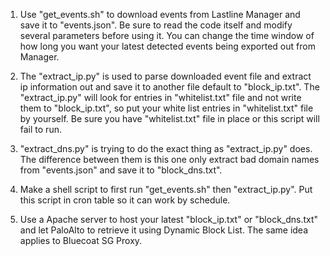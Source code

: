 1. Use "get_events.sh" to download events from Lastline Manager and save it to "events.json". Be sure to read the code itself and modify several parameters before using it. You can change the time window of how long you want your latest detected events being exported out from Manager.

2. The "extract_ip.py" is used to parse downloaded event file and extract ip information out and save it to another file default to "block_ip.txt". The "extract_ip.py" will look for entries in "whitelist.txt" file and not write them to "block_ip.txt", so put your white list entries in "whitelist.txt" file by yourself. Be sure you have "whitelist.txt" file in place or this script will fail to run.
3. "extract_dns.py" is trying to do the exact thing as "extract_ip.py" does. The difference between them is this one only extract bad domain names from "events.json" and save it to "block_dns.txt".
4. Make a shell script to first run "get_events.sh" then "extract_ip.py". Put this script in cron table so it can work by schedule. 
5. Use a Apache server to host your latest "block_ip.txt" or "block_dns.txt" and let PaloAlto to retrieve it using Dynamic Block List. The same idea applies to Bluecoat SG Proxy.